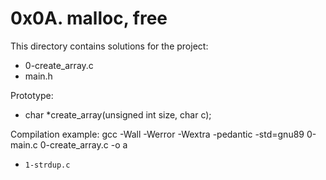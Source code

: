 # 0x0A. malloc, free

This directory contains solutions for the project:
- 0-create_array.c
- main.h

Prototype:
- char *create_array(unsigned int size, char c);

Compilation example:
gcc -Wall -Werror -Wextra -pedantic -std=gnu89 0-main.c 0-create_array.c -o a
- `1-strdup.c`
